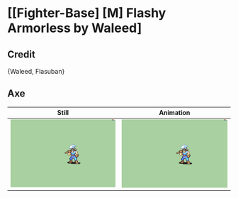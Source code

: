 # [\[Fighter-Base\] \[M\] Flashy Armorless by Waleed]

## Credit

{Waleed, Flasuban}
	
## Axe

| Still | Animation |
| :---: | :-------: |
| ![Axe still](./Axe_000.png) | ![Axe animation](./Axe.gif) |
